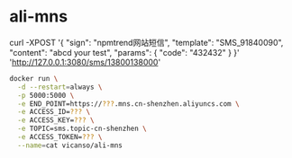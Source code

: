 # ali-mns

curl -XPOST '{
	"sign": "npmtrend网站短信",
	"template": "SMS_91840090",
	"content": "abcd your test",
	"params": {
		"code": "432432"
	}
}' 'http://127.0.0.1:3080/sms/13800138000'

```bash
docker run \
  -d --restart=always \
  -p 5000:5000 \
  -e END_POINT=https://???.mns.cn-shenzhen.aliyuncs.com \
  -e ACCESS_ID=??? \
  -e ACCESS_KEY=??? \
  -e TOPIC=sms.topic-cn-shenzhen \
  -e ACCESS_TOKEN=??? \
  --name=cat vicanso/ali-mns
```
